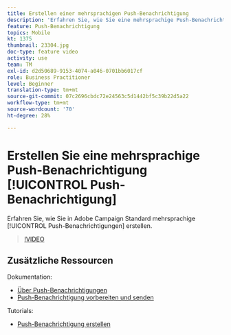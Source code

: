 ```yaml
---
title: Erstellen einer mehrsprachigen Push-Benachrichtigung
description: 'Erfahren Sie, wie Sie eine mehrsprachige Push-Benachrichtigung erstellen. '
feature: Push-Benachrichtigung
topics: Mobile
kt: 1375
thumbnail: 23304.jpg
doc-type: feature video
activity: use
team: TM
exl-id: d2d50689-9153-4074-a046-0701bb6017cf
role: Business Practitioner
level: Beginner
translation-type: tm+mt
source-git-commit: 07c2696cbdc72e24563c5d1442bf5c39b22d5a22
workflow-type: tm+mt
source-wordcount: '70'
ht-degree: 28%

---
```


# Erstellen Sie eine mehrsprachige Push-Benachrichtigung [!UICONTROL Push-Benachrichtigung]

Erfahren Sie, wie Sie in Adobe Campaign Standard mehrsprachige [!UICONTROL Push-Benachrichtigungen] erstellen.

>[!VIDEO](https://video.tv.adobe.com/v/23304?quality=12)

## Zusätzliche Ressourcen

Dokumentation:

* [Über Push-Benachrichtigungen](https://docs.adobe.com/content/help/en/campaign-standard/using/communication-channels/push-notifications/about-push-notifications.html)
* [Push-Benachrichtigung vorbereiten und senden](https://docs.adobe.com/content/help/en/campaign-standard/using/communication-channels/push-notifications/preparing-and-sending-a-push-notification.html)

Tutorials:

* [Push-Benachrichtigung erstellen](/help/communication-channels/mobile/push-notifications/creating-a-push-notification.md)
